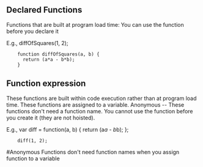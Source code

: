 ## Declared Functions
  Functions that are built at program load time:
  You can use the function before you declare it

  E.g., diffOfSquares(1, 2);

        function diffOfSquares(a, b) {
          return (a*a - b*b);
        }


## Function expression
  These functions are built within code execution rather than at program load time.
  These functions are assigned to a variable.
  Anonymous -- These functions don't need a function name.
  You cannot use the function before you create it (they are not hoisted).

  E.g., var diff = function(a, b) {
          return (a*a - b*b);
        };

        diff(1, 2);

#Anonymous Functions
don't need function names when you assign function to a variable
